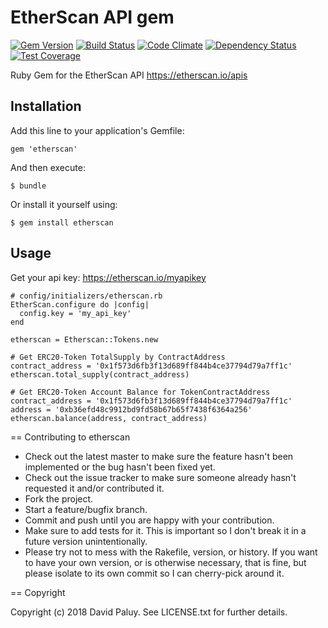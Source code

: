 # EtherScan API gem

[![Gem Version](https://badge.fury.io/rb/ehterscan.png)](http://badge.fury.io/rb/ehterscan)
[![Build Status](https://secure.travis-ci.org/dpaluy/ehterscan.png)](http://travis-ci.org/dpaluy/ehterscan)
[![Code Climate](https://codeclimate.com/github/dpaluy/ehterscan/badges/gpa.svg)](https://codeclimate.com/github/dpaluy/ehterscan)
[![Dependency Status](https://gemnasium.com/dpaluy/ehterscan.svg)](https://gemnasium.com/dpaluy/ehterscan)
[![Test Coverage](https://codeclimate.com/github/dpaluy/ehterscan/badges/coverage.svg)](https://codeclimate.com/github/dpaluy/ehterscan/coverage)

Ruby Gem for the EtherScan API https://etherscan.io/apis

## Installation

Add this line to your application's Gemfile:

`gem 'etherscan'`

And then execute:

`$ bundle`

Or install it yourself using:

`$ gem install etherscan`

## Usage

Get your api key: https://etherscan.io/myapikey

```
# config/initializers/etherscan.rb
EtherScan.configure do |config|
  config.key = 'my_api_key'
end
```

```
etherscan = Etherscan::Tokens.new

# Get ERC20-Token TotalSupply by ContractAddress
contract_address = '0x1f573d6fb3f13d689ff844b4ce37794d79a7ff1c'
etherscan.total_supply(contract_address)

# Get ERC20-Token Account Balance for TokenContractAddress
contract_address = '0x1f573d6fb3f13d689ff844b4ce37794d79a7ff1c'
address = '0xb36efd48c9912bd9fd58b67b65f7438f6364a256'
etherscan.balance(address, contract_address)
```

== Contributing to etherscan

* Check out the latest master to make sure the feature hasn't been implemented or the bug hasn't been fixed yet.
* Check out the issue tracker to make sure someone already hasn't requested it and/or contributed it.
* Fork the project.
* Start a feature/bugfix branch.
* Commit and push until you are happy with your contribution.
* Make sure to add tests for it. This is important so I don't break it in a future version unintentionally.
* Please try not to mess with the Rakefile, version, or history. If you want to have your own version, or is otherwise necessary, that is fine, but please isolate to its own commit so I can cherry-pick around it.

== Copyright

Copyright (c) 2018 David Paluy. See LICENSE.txt for
further details.
